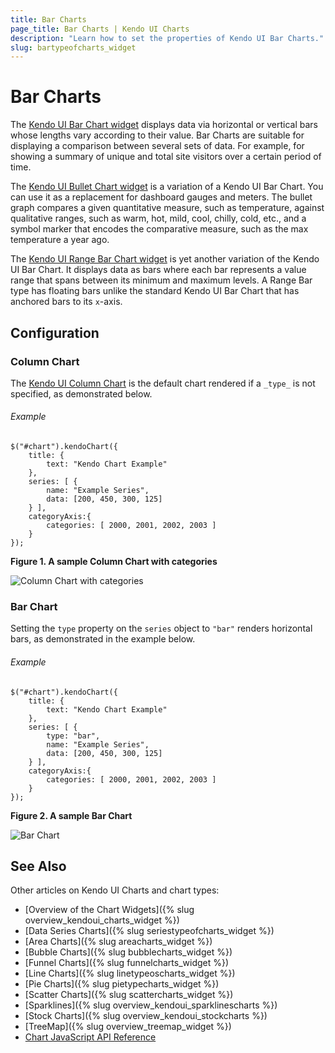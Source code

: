 ```yaml
---
title: Bar Charts
page_title: Bar Charts | Kendo UI Charts
description: "Learn how to set the properties of Kendo UI Bar Charts."
slug: bartypeofcharts_widget
---
```


# Bar Charts

The [Kendo UI Bar Chart widget](http://demos.telerik.com/kendo-ui/bar-charts/index) displays data via horizontal or vertical bars whose lengths vary according to their value. Bar Charts are suitable for displaying a comparison between several sets of data. For example, for showing a summary of unique and total site visitors over a certain period of time.

The [Kendo UI Bullet Chart widget](http://demos.telerik.com/kendo-ui/bullet-charts/index) is a variation of a Kendo UI Bar Chart. You can use it as a replacement for dashboard gauges and meters. The bullet graph compares a given quantitative measure, such as temperature, against qualitative ranges, such as warm, hot, mild, cool, chilly, cold, etc., and a symbol marker that encodes the comparative measure, such as the max temperature a year ago.

The [Kendo UI Range Bar Chart widget](http://demos.telerik.com/kendo-ui/range-bar-charts/index) is yet another variation of the Kendo UI Bar Chart. It displays data as bars where each bar represents a value range that spans between its minimum and maximum levels. A Range Bar type has floating bars unlike the standard Kendo UI Bar Chart that has anchored bars to its `x`-axis.

## Configuration

### Column Chart

The [Kendo UI Column Chart](http://demos.telerik.com/kendo-ui/bar-charts/column) is the default chart rendered if a `_type_` is not specified, as demonstrated below.

###### Example

    $("#chart").kendoChart({
        title: {
            text: "Kendo Chart Example"
        },
        series: [ {
            name: "Example Series",
            data: [200, 450, 300, 125]
        } ],
        categoryAxis:{
            categories: [ 2000, 2001, 2002, 2003 ]
        }
    });

**Figure 1. A sample Column Chart with categories**

![Column Chart with categories](/controls/charts/chart-column-categories.png)

### Bar Chart

Setting the `type` property on the `series` object to `"bar"` renders horizontal bars, as demonstrated in the example below.

###### Example

    $("#chart").kendoChart({
        title: {
            text: "Kendo Chart Example"
        },
        series: [ {
            type: "bar",
            name: "Example Series",
            data: [200, 450, 300, 125]
        } ],
        categoryAxis:{
            categories: [ 2000, 2001, 2002, 2003 ]
        }
    });

**Figure 2. A sample Bar Chart**

![Bar Chart](/controls/charts/chart-types/chart-bar.png)

## See Also

Other articles on Kendo UI Charts and chart types:

* [Overview of the Chart Widgets]({% slug overview_kendoui_charts_widget %})
* [Data Series Charts]({% slug seriestypeofcharts_widget %})
* [Area Charts]({% slug areacharts_widget %})
* [Bubble Charts]({% slug bubblecharts_widget %})
* [Funnel Charts]({% slug funnelcharts_widget %})
* [Line Charts]({% slug linetypeoscharts_widget %})
* [Pie Charts]({% slug pietypecharts_widget %})
* [Scatter Charts]({% slug scattercharts_widget %})
* [Sparklines]({% slug overview_kendoui_sparklinescharts %})
* [Stock Charts]({% slug overview_kendoui_stockcharts %})
* [TreeMap]({% slug overview_treemap_widget %})
* [Chart JavaScript API Reference](/api/javascript/dataviz/ui/chart)
